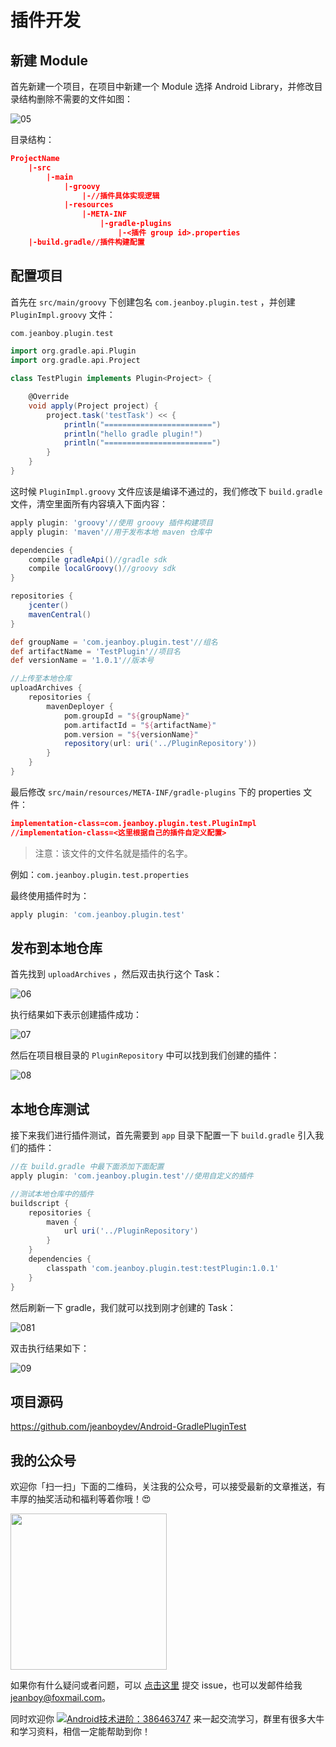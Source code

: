 # 插件开发

## 新建 Module

首先新建一个项目，在项目中新建一个 Module 选择 Android Library，并修改目录结构删除不需要的文件如图：

![05](https://raw.githubusercontent.com/jeanboydev/Android-ReadTheFuckingSourceCode/master/resources/images/gradle/04.png)

目录结构：

```json
ProjectName
	|-src
		|-main
			|-groovy
				|-//插件具体实现逻辑
			|-resources
				|-META-INF
					|-gradle-plugins
						|-<插件 group id>.properties
	|-build.gradle//插件构建配置
```

## 配置项目

首先在 `src/main/groovy` 下创建包名 `com.jeanboy.plugin.test` ，并创建 `PluginImpl.groovy` 文件：

```groovy
com.jeanboy.plugin.test

import org.gradle.api.Plugin
import org.gradle.api.Project

class TestPlugin implements Plugin<Project> {

    @Override
    void apply(Project project) {
        project.task('testTask') << {
            println("========================")
            println("hello gradle plugin!")
            println("========================")
        }
    }
}
```

这时候 `PluginImpl.groovy` 文件应该是编译不通过的，我们修改下 `build.gradle` 文件，清空里面所有内容填入下面内容：

```groovy
apply plugin: 'groovy'//使用 groovy 插件构建项目
apply plugin: 'maven'//用于发布本地 maven 仓库中

dependencies {
    compile gradleApi()//gradle sdk
    compile localGroovy()//groovy sdk
}

repositories {
    jcenter()
    mavenCentral()
}

def groupName = 'com.jeanboy.plugin.test'//组名
def artifactName = 'TestPlugin'//项目名
def versionName = '1.0.1'//版本号

//上传至本地仓库
uploadArchives {
    repositories {
        mavenDeployer {
            pom.groupId = "${groupName}"
            pom.artifactId = "${artifactName}"
            pom.version = "${versionName}"
            repository(url: uri('../PluginRepository'))
        }
    }
}
```

最后修改 `src/main/resources/META-INF/gradle-plugins` 下的 properties 文件：

```json
implementation-class=com.jeanboy.plugin.test.PluginImpl
//implementation-class=<这里根据自己的插件自定义配置>
```

>  注意：该文件的文件名就是插件的名字。

例如：`com.jeanboy.plugin.test.properties`

最终使用插件时为：

```groovy
apply plugin: 'com.jeanboy.plugin.test'
```

## 发布到本地仓库

首先找到 `uploadArchives` ，然后双击执行这个 Task：

![06](https://raw.githubusercontent.com/jeanboydev/Android-ReadTheFuckingSourceCode/master/resources/images/gradle/05.png)

执行结果如下表示创建插件成功：

![07](https://raw.githubusercontent.com/jeanboydev/Android-ReadTheFuckingSourceCode/master/resources/images/gradle/06.png)

然后在项目根目录的 `PluginRepository` 中可以找到我们创建的插件：

![08](https://raw.githubusercontent.com/jeanboydev/Android-ReadTheFuckingSourceCode/master/resources/images/gradle/07.png)

## 本地仓库测试

接下来我们进行插件测试，首先需要到 `app` 目录下配置一下 `build.gradle` 引入我们的插件：

```groovy
//在 build.gradle 中最下面添加下面配置
apply plugin: 'com.jeanboy.plugin.test'//使用自定义的插件

//测试本地仓库中的插件
buildscript {
    repositories {
        maven {
            url uri('../PluginRepository')
        }
    }
    dependencies {
        classpath 'com.jeanboy.plugin.test:testPlugin:1.0.1'
    }
}

```

然后刷新一下 gradle，我们就可以找到刚才创建的 Task：

![081](https://raw.githubusercontent.com/jeanboydev/Android-ReadTheFuckingSourceCode/master/resources/images/gradle/08.png)

双击执行结果如下：

![09](https://raw.githubusercontent.com/jeanboydev/Android-ReadTheFuckingSourceCode/master/resources/images/gradle/09.png)

## 项目源码

https://github.com/jeanboydev/Android-GradlePluginTest

## 我的公众号

欢迎你「扫一扫」下面的二维码，关注我的公众号，可以接受最新的文章推送，有丰厚的抽奖活动和福利等着你哦！😍

<img src="https://raw.githubusercontent.com/jeanboydev/Android-ReadTheFuckingSourceCode/master/resources/images/about_me/qrcode_android_besos_black_512.png" width=250 height=250 />

如果你有什么疑问或者问题，可以 [点击这里](https://github.com/jeanboydev/Android-ReadTheFuckingSourceCode/issues) 提交 issue，也可以发邮件给我 [jeanboy@foxmail.com](mailto:jeanboy@foxmail.com)。

同时欢迎你 [![Android技术进阶：386463747](https://camo.githubusercontent.com/615c9901677f501582b6057efc9396b3ed27dc29/687474703a2f2f7075622e69647171696d672e636f6d2f7770612f696d616765732f67726f75702e706e67)](http://shang.qq.com/wpa/qunwpa?idkey=0b505511df9ead28ec678df4eeb7a1a8f994ea8b75f2c10412b57e667d81b50d) 来一起交流学习，群里有很多大牛和学习资料，相信一定能帮助到你！